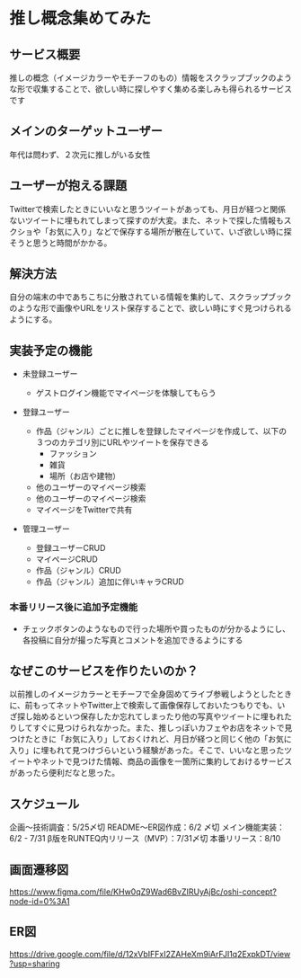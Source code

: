 # 推し概念集めてみた

## サービス概要
推しの概念（イメージカラーやモチーフのもの）情報をスクラップブックのような形で収集することで、欲しい時に探しやすく集める楽しみも得られるサービスです

## メインのターゲットユーザー
年代は問わず、２次元に推しがいる女性

## ユーザーが抱える課題
Twitterで検索したときにいいなと思うツイートがあっても、月日が経つと関係ないツイートに埋もれてしまって探すのが大変。また、ネットで探した情報もスクショや「お気に入り」などで保存する場所が散在していて、いざ欲しい時に探そうと思うと時間がかかる。

## 解決方法
自分の端末の中であちこちに分散されている情報を集約して、スクラップブックのような形で画像やURLをリスト保存することで、欲しい時にすぐ見つけられるようにする。

## 実装予定の機能
- 未登録ユーザー
  - ゲストログイン機能でマイページを体験してもらう
- 登録ユーザー
  - 作品（ジャンル）ごとに推しを登録したマイページを作成して、以下の３つのカテゴリ別にURLやツイートを保存できる
    - ファッション
    - 雑貨
    - 場所（お店や建物）
  - 他のユーザーのマイページ検索
  - 他のユーザーのマイページ検索
  - マイページをTwitterで共有

- 管理ユーザー
  - 登録ユーザーCRUD
  - マイページCRUD
  - 作品（ジャンル）CRUD
  - 作品（ジャンル）追加に伴いキャラCRUD

### 本番リリース後に追加予定機能
 - チェックボタンのようなもので行った場所や買ったものが分かるようにし、各投稿に自分が撮った写真とコメントを追加できるようにする

## なぜこのサービスを作りたいのか？
以前推しのイメージカラーとモチーフで全身固めてライブ参戦しようとしたときに、前もってネットやTwitter上で検索して画像保存しておいたつもりでも、いざ探し始めるといつ保存したか忘れてしまったり他の写真やツイートに埋もれたりしてすぐに見つけられなかった。また、推しっぽいカフェやお店をネットで見つけたときに「お気に入り」しておくけれど、月日が経つと同じく他の「お気に入り」に埋もれて見つけづらいという経験があった。そこで、いいなと思ったツイートやネットで見つけた情報、商品の画像を一箇所に集約しておけるサービスがあったら便利だなと思った。

## スケジュール
企画〜技術調査：5/25〆切
README〜ER図作成：6/2 〆切
メイン機能実装：6/2 - 7/31
β版をRUNTEQ内リリース（MVP）：7/31〆切
本番リリース：8/10

## 画面遷移図
https://www.figma.com/file/KHw0qZ9Wad6BvZIRUyAjBc/oshi-concept?node-id=0%3A1

## ER図
https://drive.google.com/file/d/12xVbIFFxI2ZAHeXm9iArFJl1q2ExpkDT/view?usp=sharing
